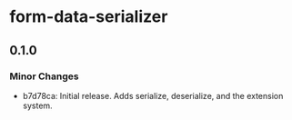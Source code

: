 # form-data-serializer

## 0.1.0

### Minor Changes

- b7d78ca: Initial release. Adds serialize, deserialize, and the extension system.
